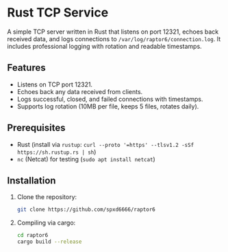 # Rust TCP Service

A simple TCP server written in Rust that listens on port 12321, echoes back received data, and logs connections to `/var/log/raptor6/connection.log`. It includes professional logging with rotation and readable timestamps.

## Features
- Listens on TCP port 12321.
- Echoes back any data received from clients.
- Logs successful, closed, and failed connections with timestamps.
- Supports log rotation (10MB per file, keeps 5 files, rotates daily).

## Prerequisites
- Rust (install via `rustup`: `curl --proto '=https' --tlsv1.2 -sSf https://sh.rustup.rs | sh`)
- `nc` (Netcat) for testing (`sudo apt install netcat`)
  
## Installation
1. Clone the repository:
   ```bash
   git clone https://github.com/spxd6666/raptor6
2. Compiling via cargo:
   ```bash
   cd raptor6
   cargo build --release
   
